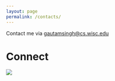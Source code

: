 ```yaml
---
layout: page
permalink: /contacts/
---
```



Contact me via  gautamsingh@cs.wisc.edu

Connect
====================
![](/images/connect.jpg) 

<a href="https://linkedin.com/in/gautam-singh-8a24a215">
